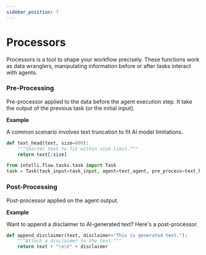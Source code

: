 ```yaml
---
sidebar_position: 7
---
```


# Processors

Processors is a tool to shape your workflow precisely. These functions work as data wranglers, manipulating information before or after tasks interact with agents.

### Pre-Processing

Pre-processor applied to the data before the agent execution step. It take the output of the previous task (or the initial input).

**Example**

A common scenario involves text truncation to fit AI model limitations.

```python
def text_head(text, size=800):
    """Shorten text to fit within size limit."""
    return text[:size]

from intelli.flow.tasks.task import Task
task = Task(task_input=task_input, agent=text_agent, pre_process=text_head)
```

### Post-Processing

Post-processor applied on the agent output.

**Example**

Want to append a disclaimer to AI-generated text? Here's a post-processor.

```python
def append_disclaimer(text, disclaimer="This is generated text."):
    """Attach a disclaimer to the text."""
    return text + "\n\n" + disclaimer
```
